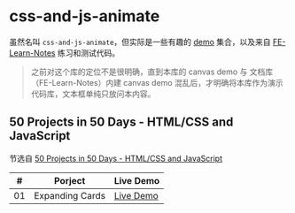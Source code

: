 # css-and-js-animate

虽然名叫 `css-and-js-animate`，但实际是一些有趣的 [demo](https://richardmyu.github.io/css-and-js-animate/) 集合，以及来自 [FE-Learn-Notes](https://github.com/richardmyu/FE-Learn-Notes) 练习和测试代码。

> 之前对这个库的定位不是很明确，直到本库的 canvas demo 与 文档库（FE-Learn-Notes）内建 canvas demo 混乱后，才明确将本库作为演示代码库，文本框单纯只放问本内容。

## 50 Projects in 50 Days - HTML/CSS and JavaScript

节选自 [50 Projects in 50 Days - HTML/CSS and JavaScript](https://github.com/bradtraversy/50projects50days)

| #   | Porject         | Live Demo |
| --- | --------------- | --------- |
| 01  | Expanding Cards | [Live Demo](https://richardmyu.github.io/css-and-js-animate/50-projects-in-50-day/01-expanding-cards/index.html) |
